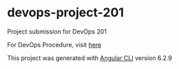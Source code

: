 # devops-project-201
Project submission for DevOps 201

For DevOps Procedure, visit [here](https://github.com/YashaswiNayak99/devops-project-201/blob/master/docs/DevOps%20Steps.md)

This project was generated with [Angular CLI](https://github.com/angular/angular-cli) version 6.2.9